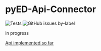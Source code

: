# pyED-Api-Connector

![Tests](https://github.com/preinboth/pyED-Api-Connector/actions/workflows/tests.yaml/badge.svg)
![GitHub issues by-label](https://img.shields.io/github/issues-raw/preinboth/pyED-Api-Connector/bug?label=open%20Bugs&logoColor=red)

in progress

[Api implemented so far](implementedApi.md) 
